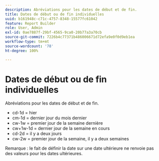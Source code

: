 ```yaml
---
description: Abréviations pour les dates de début et de fin.
title: Dates de début ou de fin individuelles
uuid: b161948c-c71c-4757-8348-15577fc61042
feature: Report Builder
role: User, Admin
exl-id: 0ae7887f-29bf-4565-9ca0-20b77a3a70cb
source-git-commit: 7226b4c77371b486006671d72efa9e0f0d9eb1ea
workflow-type: tm+mt
source-wordcount: '78'
ht-degree: 100%

---
```


# Dates de début ou de fin individuelles

Abréviations pour les dates de début et de fin.

* cd-1d = hier
* cm-1d = dernier jour du mois dernier
* cw-1w = premier jour de la semaine dernière
* cw+1w-1d = dernier jour de la semaine en cours
* cd-2d = il y a deux jours
* cw-2w = premier jour de la semaine, il y a deux semaines

Remarque : le fait de définir la date sur une date ultérieure ne renvoie pas des valeurs pour les dates ultérieures.
